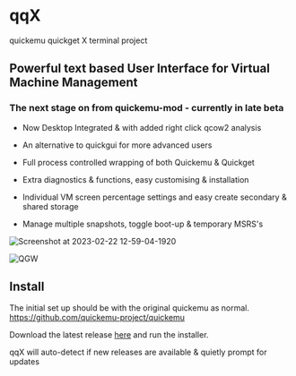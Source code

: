 # qqX

quickemu quickget X terminal project

## Powerful text based User Interface for Virtual Machine Management

### The next stage on from quickemu-mod - currently in late beta

- Now Desktop Integrated & with added right click qcow2 analysis

- An alternative to quickgui for more advanced users

- Full process controlled wrapping of both Quickemu & Quickget

- Extra diagnostics & functions, easy customising & installation

- Individual VM screen percentage settings and easy create secondary & shared storage

- Manage multiple snapshots, toggle boot-up & temporary MSRS's

![Screenshot at 2023-02-22 12-59-04-1920](https://user-images.githubusercontent.com/3956806/220619057-f63883d2-4d0d-4130-94e1-d444f1567be4.jpg)

![QGW](https://github.com/TuxVinyards/quickemu-mod/assets/3956806/c948f51a-a954-4180-ba62-1d5045e5f4fc)

## Install

The initial set up should be with the original quickemu as normal.  <https://github.com/quickemu-project/quickemu>

Download the latest release [here](releases/latest) and run the installer.

qqX will auto-detect if new releases are available & quietly prompt for updates

